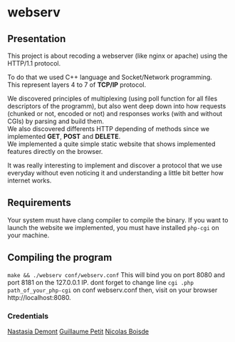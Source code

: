 # webserv

## Presentation
This project is about recoding a webserver (like nginx or apache) using the HTTP/1.1 protocol.

To do that we used C++ language and Socket/Network programming.\
This represent layers 4 to 7 of **TCP/IP** protocol.

We discovered principles of multiplexing (using poll function for all files descriptors of the programm), but also went deep down into how requests (chunked or not, encoded or not) and responses works (with and without CGIs) by parsing and build them. \
We also discovered differents HTTP depending of methods since we implemented **GET**, **POST** and **DELETE**.\
We implemented a quite simple static website that shows implemented features directly on the browser.

It was really interesting to implement and discover a protocol that we use everyday without even noticing it and understanding a little bit better how internet works.

## Requirements
Your system must have clang compiler to compile the binary.
If you want to launch the website we implemented, you must have installed `php-cgi` on your machine.

## Compiling the program
```make && ./webserv conf/webserv.conf```
This will bind you on port 8080 and port 8181 on the 127.0.0.1 IP.
dont forget to change line ```cgi .php path_of_your_php-cgi``` on conf webserv.conf
then, visit on your browser http://localhost:8080.

### Credentials
[Nastasia Demont](https://github.com/ndemont)
[Guillaume Petit](https://github.com/putguigz)
[Nicolas Boisde](https://github.com/nboisde)
